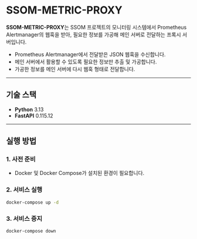 # SSOM-METRIC-PROXY

**SSOM-METRIC-PROXY**는 SSOM 프로젝트의 모니터링 시스템에서 Prometheus Alertmanager의 웹훅을 받아, 필요한 정보를 가공해 메인 서버로 전달하는 프록시 서버입니다.

- Prometheus Alertmanager에서 전달받은 JSON 웹훅을 수신합니다.
- 메인 서버에서 활용할 수 있도록 필요한 정보만 추출 및 가공합니다.
- 가공한 정보를 메인 서버에 다시 웹훅 형태로 전달합니다.

---

## 기술 스택

- **Python** 3.13
- **FastAPI** 0.115.12

---

## 실행 방법

### 1. 사전 준비

- Docker 및 Docker Compose가 설치된 환경이 필요합니다.

### 2. 서비스 실행

```bash
docker-compose up -d
```

### 3. 서비스 중지

```bash
docker-compose down
```
